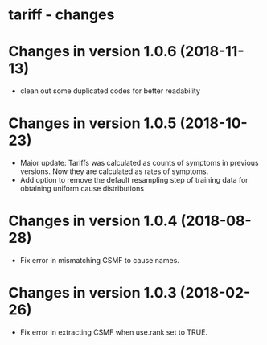 # tariff - changes 

Changes in version 1.0.6 (2018-11-13)
=====================================
* clean out some duplicated codes for better readability


Changes in version 1.0.5 (2018-10-23)
=====================================
* Major update: Tariffs was calculated as counts of symptoms in previous versions. Now they are calculated as rates of symptoms.
* Add option to remove the default resampling step of training data for obtaining uniform cause distributions 

Changes in version 1.0.4 (2018-08-28)
=====================================
* Fix error in mismatching CSMF to cause names.
  
Changes in version 1.0.3 (2018-02-26)
======================================
* Fix error in extracting CSMF when use.rank set to TRUE.
  
